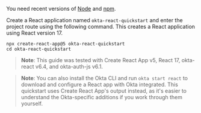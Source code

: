You need recent versions of [Node](https://nodejs.org/en/) and  [npm](https://www.npmjs.com/).

Create a React application named `okta-react-quickstart` and enter the project route using the following command. This creates a React application using React version 17.

```shell
npx create-react-app@5 okta-react-quickstart
cd okta-react-quickstart
```

> **Note**: This guide was tested with Create React App v5, React 17, okta-react v6.4, and okta-auth-js v6.1.

> **Note**: You can also install the Okta CLI and run `okta start react` to download and configure a React app with Okta integrated. This quickstart uses Create React App's output instead, as it's easier to understand the Okta-specific additions if you work through them yourself.
